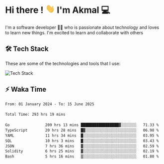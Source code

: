 # Hi there ! <img src="https://github.com/ABSphreak/ABSphreak/blob/master/gifs/Hi.gif" width="30"> I'm Akmal  💻

I'm a software developer 👨‍💻 who is passionate about technology and loves to learn new things. I'm excited to learn and collaborate with others

## 🛠️ Tech Stack

These are some of the technologies and tools that I use:

![Tech Stack](https://skillicons.dev/icons?i=typescript,nodejs,javascript,express,nest,sequelize,go,rabbitmq,python,solidity,react,vue,next,nuxtjs,webpack,vite,tailwindcss,bootstrap,css,scss,html,vercel,firebase,heroku,netlify,docker,postgresql,mongodb,redis,mysql,graphql,git,github,gitlab,vscode,figma,postman,pytorch,tensorflow,bash)

## ⚡ Waka Time
<!--START_SECTION:waka-->

```txt
From: 01 January 2024 - To: 15 June 2025

Total Time: 293 hrs 19 mins

Go                209 hrs 13 mins █████████████████▓░░░░░░░   71.33 %
TypeScript        20 hrs 28 mins  █▓░░░░░░░░░░░░░░░░░░░░░░░   06.98 %
YAML              11 hrs 34 mins  █░░░░░░░░░░░░░░░░░░░░░░░░   03.95 %
SQL               10 hrs 3 mins   █░░░░░░░░░░░░░░░░░░░░░░░░   03.43 %
JSON              7 hrs 36 mins   ▓░░░░░░░░░░░░░░░░░░░░░░░░   02.59 %
Solidity          6 hrs 25 mins   ▓░░░░░░░░░░░░░░░░░░░░░░░░   02.19 %
Bash              5 hrs 16 mins   ▒░░░░░░░░░░░░░░░░░░░░░░░░   01.80 %
```

<!--END_SECTION:waka-->



